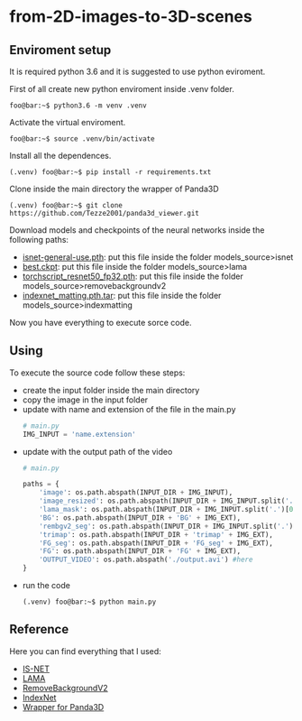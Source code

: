 # from-2D-images-to-3D-scenes
## Enviroment setup
It is required python 3.6 and it is suggested to use python eviroment.

First of all create new python enviroment inside .venv folder.
```shell
foo@bar:~$ python3.6 -m venv .venv
```

Activate the virtual enviroment.
```shell
foo@bar:~$ source .venv/bin/activate
```

Install all the dependences.
```shell
(.venv) foo@bar:~$ pip install -r requirements.txt
```

Clone inside the main directory the wrapper of Panda3D
```shell
(.venv) foo@bar:~$ git clone https://github.com/Tezze2001/panda3d_viewer.git
```

Download models and checkpoints of the neural networks inside the following paths:
- [isnet-general-use.pth](https://drive.google.com/file/d/1nV57qKuy--d5u1yvkng9aXW1KS4sOpOi/view): put this file inside the folder models_source>isnet
- [best.ckpt](https://disk.yandex.ru/d/ouP6l8VJ0HpMZg): put this file inside the folder models_source>lama
- [torchscript_resnet50_fp32.pth](https://drive.google.com/file/d/1-t9SO--H4WmP7wUl1tVNNeDkq47hjbv4/view?usp=share_link): put this file inside the folder models_source>removebackgroundv2
- [indexnet_matting.pth.tar](https://github.com/poppinace/indexnet_matting/tree/master/pretrained): put this file inside the folder models_source>indexmatting

Now you have everything to execute sorce code.

## Using
To execute the source code follow these steps:
- create the input folder inside the main directory
- copy the image in the input folder
- update with name and extension of the file in the main.py
    ```python
    # main.py
    IMG_INPUT = 'name.extension'
    ```
- update with the output path of the video
    ```python
    # main.py
   
    paths = {
        'image': os.path.abspath(INPUT_DIR + IMG_INPUT),
        'image_resized': os.path.abspath(INPUT_DIR + IMG_INPUT.split('.')[0] + IMG_EXT),
        'lama_mask': os.path.abspath(INPUT_DIR + IMG_INPUT.split('.')[0] + '_mask001' + IMG_EXT),
        'BG': os.path.abspath(INPUT_DIR + 'BG' + IMG_EXT),
        'rembgv2_seg': os.path.abspath(INPUT_DIR + IMG_INPUT.split('.')[0] + '_seg' + IMG_EXT),
        'trimap': os.path.abspath(INPUT_DIR + 'trimap' + IMG_EXT),
        'FG_seg': os.path.abspath(INPUT_DIR + 'FG_seg' + IMG_EXT),
        'FG': os.path.abspath(INPUT_DIR + 'FG' + IMG_EXT),
        'OUTPUT_VIDEO': os.path.abspath('./output.avi') #here
    }
    ```
- run the code
    ```shell
    (.venv) foo@bar:~$ python main.py
    ```

## Reference
Here you can find everything that I used:
- [IS-NET](https://github.com/xuebinqin/DIS.git)
- [LAMA](https://github.com/advimman/lama.git)
- [RemoveBackgroundV2](https://github.com/PeterL1n/BackgroundMattingV2.git)
- [IndexNet](https://github.com/poppinace/indexnet_matting.git)
- [Wrapper for Panda3D](https://github.com/Tezze2001/panda3d_viewer.git)